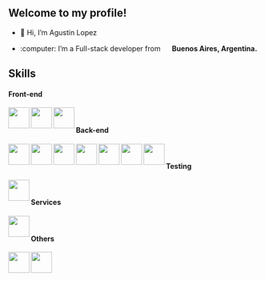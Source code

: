 ## Welcome to my profile!
- 👋 Hi, I’m Agustin Lopez
- <p> :computer: I’m a Full-stack developer from <img width="15" src="https://upload.wikimedia.org/wikipedia/commons/4/48/Argentina_flag_icon.svg"/> <b>Buenos Aires, Argentina<b/>.<p/>

## Skills

#### Front-end
<img align="left" width="42px" src="https://cdn.jsdelivr.net/gh/devicons/devicon/icons/react/react-original.svg" />
<img align="left" width="42px" src="https://cdn.jsdelivr.net/gh/devicons/devicon@latest/icons/tailwindcss/tailwindcss-original.svg" />
<img align="left" width="42px" src="https://cdn.jsdelivr.net/gh/devicons/devicon@latest/icons/styledcomponents/styledcomponents-original-wordmark.svg" />

<br/>

#### Back-end
<img align="left" width="42px" src="https://cdn.jsdelivr.net/gh/devicons/devicon/icons/javascript/javascript-original.svg" />
<img align="left" width="42px" src="https://cdn.jsdelivr.net/gh/devicons/devicon/icons/nodejs/nodejs-original-wordmark.svg" />
<img align="left" width="42px" src="https://cdn.jsdelivr.net/gh/devicons/devicon/icons/express/express-original.svg" />
<img align="left" width="42px" src="https://cdn.jsdelivr.net/gh/devicons/devicon@latest/icons/ruby/ruby-original.svg" />   
<img align="left" width="42px" src="https://cdn.jsdelivr.net/gh/devicons/devicon@latest/icons/rails/rails-plain-wordmark.svg" />   
<img align="left" width="42px" src="https://cdn.jsdelivr.net/gh/devicons/devicon@latest/icons/graphql/graphql-plain.svg" />
<img align="left" width="42px" src="https://cdn.jsdelivr.net/gh/devicons/devicon/icons/postgresql/postgresql-original.svg" />          

<br/>

#### Testing
<img align="left" width="42px" src="https://cdn.jsdelivr.net/gh/devicons/devicon@latest/icons/cypressio/cypressio-original-wordmark.svg" />

<br/>

#### Services   
<img align="left" width="42px" src="https://upload.wikimedia.org/wikipedia/commons/thumb/9/93/Amazon_Web_Services_Logo.svg/512px-Amazon_Web_Services_Logo.svg.png" />

<br/>

#### Others
<img align="left" width="42px" src="https://cdn.jsdelivr.net/gh/devicons/devicon/icons/vscode/vscode-original.svg" />       
<img align="left" width="42px" src="https://cdn.jsdelivr.net/gh/devicons/devicon/icons/git/git-original.svg" />
          
          
<!---
AFLP2199/AFLP2199 is a ✨ special ✨ repository because its `README.md` (this file) appears on your GitHub profile.
You can click the Preview link to take a look at your changes.
--->
